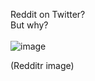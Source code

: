 Reddit on Twitter?
<br>
But why?
<br>
<br>
![image](https://user-images.githubusercontent.com/72879445/176043576-60b46539-0744-42b9-a7b7-3b080eaf0e0e.png)
<p>(Redditr image)</p>